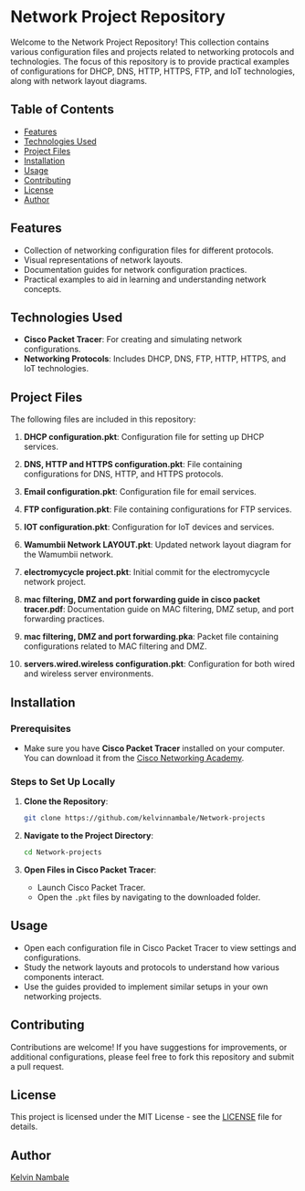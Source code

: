 # Network Project Repository

Welcome to the Network Project Repository! This collection contains various configuration files and projects related to networking protocols and technologies.
The focus of this repository is to provide practical examples of configurations for DHCP, DNS, HTTP, HTTPS, FTP, and IoT technologies, along with network layout diagrams.

## Table of Contents

- [Features](#features)
- [Technologies Used](#technologies-used)
- [Project Files](#project-files)
- [Installation](#installation)
- [Usage](#usage)
- [Contributing](#contributing)
- [License](#license)
- [Author](#author)

## Features

- Collection of networking configuration files for different protocols.
- Visual representations of network layouts.
- Documentation guides for network configuration practices.
- Practical examples to aid in learning and understanding network concepts.

## Technologies Used

- **Cisco Packet Tracer**: For creating and simulating network configurations.
- **Networking Protocols**: Includes DHCP, DNS, FTP, HTTP, HTTPS, and IoT technologies.

## Project Files

The following files are included in this repository:

1. **DHCP configuration.pkt**: Configuration file for setting up DHCP services.
  
2. **DNS, HTTP and HTTPS configuration.pkt**: File containing configurations for DNS, HTTP, and HTTPS protocols.

3. **Email configuration.pkt**: Configuration file for email services.

4. **FTP configuration.pkt**: File containing configurations for FTP services.

5. **IOT configuration.pkt**: Configuration for IoT devices and services.

6. **Wamumbii Network LAYOUT.pkt**: Updated network layout diagram for the Wamumbii network.

7. **electromycycle project.pkt**: Initial commit for the electromycycle network project.

8. **mac filtering, DMZ and port forwarding guide in cisco packet tracer.pdf**: Documentation guide on MAC filtering, DMZ setup, and port forwarding practices.

9. **mac filtering, DMZ and port forwarding.pka**: Packet file containing configurations related to MAC filtering and DMZ.

10. **servers.wired.wireless configuration.pkt**: Configuration for both wired and wireless server environments.

## Installation

### Prerequisites

- Make sure you have **Cisco Packet Tracer** installed on your computer. You can download it from the [Cisco Networking Academy](https://www.netacad.com/courses/packet-tracer).

### Steps to Set Up Locally

1. **Clone the Repository**:
   ```bash
   git clone https://github.com/kelvinnambale/Network-projects
   ```

2. **Navigate to the Project Directory**:
   ```bash
   cd Network-projects
   ```

3. **Open Files in Cisco Packet Tracer**:
   - Launch Cisco Packet Tracer.
   - Open the `.pkt` files by navigating to the downloaded folder.

## Usage

- Open each configuration file in Cisco Packet Tracer to view settings and configurations.
- Study the network layouts and protocols to understand how various components interact.
- Use the guides provided to implement similar setups in your own networking projects.

## Contributing

Contributions are welcome! If you have suggestions for improvements, or additional configurations, please feel free to fork this repository and submit a pull request.

## License

This project is licensed under the MIT License - see the [LICENSE](LICENSE) file for details.

## Author

[Kelvin Nambale](https://github.com/kelvinnambale)

